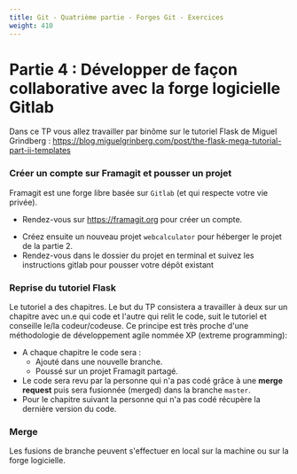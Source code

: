 ```yaml
---
title: Git - Quatrième partie - Forges Git - Exercices
weight: 410
---
```


<!-- Le faire sur Github ET gitlab ? -->

# Partie 4 : Développer de façon collaborative avec la forge logicielle Gitlab

Dans ce TP vous allez travailler par binôme sur le tutoriel Flask de Miguel Grindberg : https://blog.miguelgrinberg.com/post/the-flask-mega-tutorial-part-ii-templates

### Créer un compte sur Framagit et pousser un projet

Framagit est une forge libre basée sur `Gitlab` (et qui respecte votre vie privée).

- Rendez-vous sur <https://framagit.org> pour créer un compte.
<!-- - FIXME: webcalculator? -->
- Créez ensuite un nouveau projet `webcalculator` pour héberger le projet de la partie 2.
- Rendez-vous dans le dossier du projet en terminal et suivez les instructions gitlab pour pousser votre dépôt existant

### Reprise du tutoriel Flask

Le tutoriel a des chapitres. Le but du TP consistera a travailler à deux sur un chapitre avec un.e qui code et l'autre qui relit le code, suit le tutoriel et conseille le/la codeur/codeuse. Ce principe est très proche d'une méthodologie de développement agile nommée XP (extreme programming):

- A chaque chapitre le code sera :
  - Ajouté dans une nouvelle branche.
  - Poussé sur un projet Framagit partagé.
- Le code sera revu par la personne qui n'a pas codé grâce à une **merge request** puis sera fusionnée (merged) dans la branche `master`.
- Pour le chapitre suivant la personne qui n'a pas codé récupère la dernière version du code.

### Merge

Les fusions de branche peuvent s'effectuer en local sur la machine ou sur la forge logicielle.

<!-- FIXME: donner un exo de ça et dire de faire les 2 -->
<!-- - Les deux premiers chapitres seront à merger en local et les deux suivants sur framagit. -->

<!-- FIXME: ajout autre remote, changement URL d'origine et ajout de celle de grinberg -->

